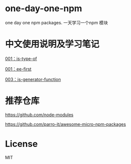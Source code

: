 # one-day-one-npm
one day one npm packages. 一天学习一个npm 模块


# 中文使用说明及学习笔记

[001：is-type-of](https://github.com/leeson8888/one-day-one-npm/blob/master/001-is-type-of)

[001：ee-first](https://github.com/leeson8888/one-day-one-npm/tree/master/002-ee-first)

[003：is-generator-function](https://github.com/leeson8888/one-day-one-npm/tree/master/003-is-generator-function)




# 推荐仓库
https://github.com/node-modules

https://github.com/parro-it/awesome-micro-npm-packages

# License
MIT